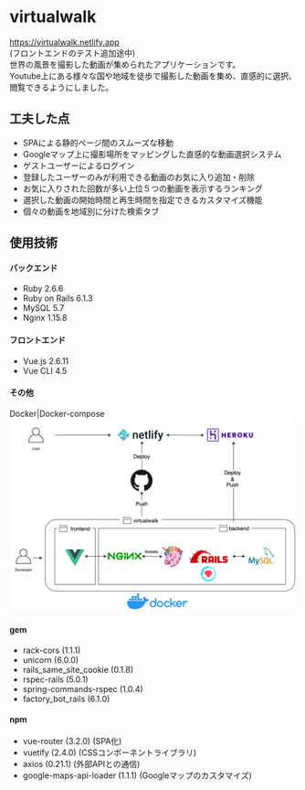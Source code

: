 # virtualwalk
https://virtualwalk.netlify.app  
(フロントエンドのテスト追加途中)  
世界の風景を撮影した動画が集められたアプリケーションです。  
Youtube上にある様々な国や地域を徒歩で撮影した動画を集め、直感的に選択、閲覧できるようにしました。

## 工夫した点
* SPAによる静的ページ間のスムーズな移動  
* Googleマップ上に撮影場所をマッピングした直感的な動画選択システム  
* ゲストユーザーによるログイン  
* 登録したユーザーのみが利用できる動画のお気に入り追加・削除  
* お気に入りされた回数が多い上位５つの動画を表示するランキング  
* 選択した動画の開始時間と再生時間を指定できるカスタマイズ機能  
* 個々の動画を地域別に分けた検索タブ  

## 使用技術
#### バックエンド
* Ruby 2.6.6  
* Ruby on Rails 6.1.3  
* MySQL 5.7  
* Nginx 1.15.8  
#### フロントエンド
* Vue.js 2.6.11
* Vue CLI 4.5
#### その他
Docker|Docker-compose
![環境構築画像](./system_architecture_img.png "環境構築図")
#### gem
* rack-cors (1.1.1)  
* unicorn (6.0.0)  
* rails_same_site_cookie (0.1.8)  
* rspec-rails (5.0.1)  
* spring-commands-rspec (1.0.4)  
* factory_bot_rails (6.1.0)  

#### npm
* vue-router (3.2.0) (SPA化)
* vuetify (2.4.0) (CSSコンポーネントライブラリ)
* axios (0.21.1) (外部APIとの通信)
* google-maps-api-loader (1.1.1) (Googleマップのカスタマイズ)